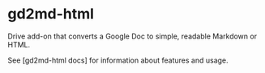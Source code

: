 # gd2md-html
Drive add-on that converts a Google Doc to simple, readable Markdown or HTML.

See [gd2md-html docs] for information about features and usage.
